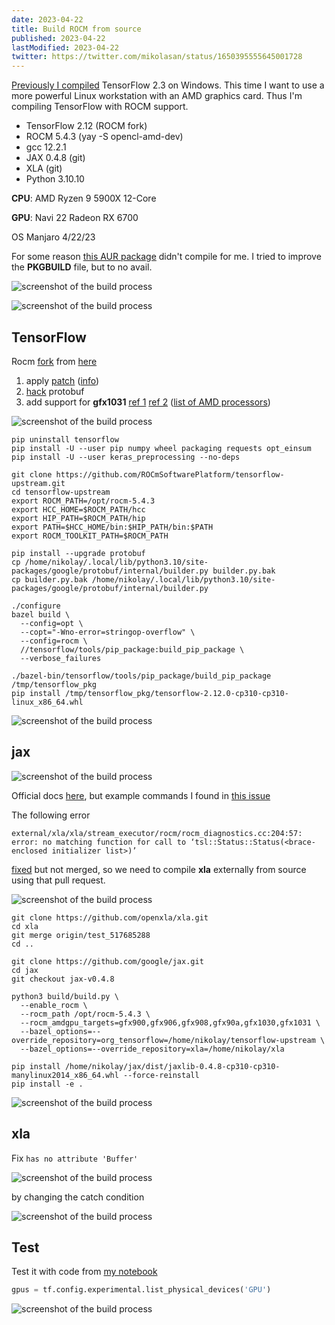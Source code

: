 ```yaml
---
date: 2023-04-22
title: Build ROCM from source
published: 2023-04-22
lastModified: 2023-04-22
twitter: https://twitter.com/mikolasan/status/1650395555645001728
---
```


[Previously I compiled](/science/how-to-run-dalle-locally) TensorFlow 2.3 on Windows. This time I want to use a more powerful Linux workstation with an AMD graphics card. Thus I'm compiling TensorFlow with ROCM support.

- TensorFlow 2.12 (ROCM fork)
- ROCM 5.4.3 (yay -S opencl-amd-dev)
- gcc 12.2.1
- JAX 0.4.8 (git)
- XLA (git)
- Python 3.10.10

**CPU**: AMD Ryzen 9 5900X 12-Core

**GPU**: Navi 22 Radeon RX 6700

OS Manjaro 4/22/23

For some reason [this AUR package](https://aur.archlinux.org/packages/tensorflow-rocm) didn't compile for me. I tried to improve the **PKGBUILD** file, but to no avail.

![screenshot of the build process](./rocm-build-1.png)

![screenshot of the build process](./rocm-build-2.png)


## TensorFlow

Rocm [fork](https://github.com/ROCmSoftwarePlatform/tensorflow-upstream/blob/develop-upstream/README.ROCm.md) from [here](https://github.com/elixir-nx/xla/issues/29)

1. apply [patch](https://raw.githubusercontent.com/roelaaij/gentoo-overlay/master/sci-libs/tensorflow/files/tensorflow-2.10-sparse-transpose-op.patch) ([info](https://github.com/tensorflow/tensorflow/issues/58881))
2. [hack](https://stackoverflow.com/questions/71759248/importerror-cannot-import-name-builder-from-google-protobuf-internal) protobuf
3. add support for **gfx1031** [ref 1](https://github.com/RadeonOpenCompute/ROCm/issues/1726) [ref 2](https://github.com/RadeonOpenCompute/ROCm/issues/1668) ([list of AMD processors](https://llvm.org/docs/AMDGPUUsage.html#processors))

![screenshot of the build process](./rocm-build-9.png)

```shell
pip uninstall tensorflow
pip install -U --user pip numpy wheel packaging requests opt_einsum
pip install -U --user keras_preprocessing --no-deps

git clone https://github.com/ROCmSoftwarePlatform/tensorflow-upstream.git
cd tensorflow-upstream
export ROCM_PATH=/opt/rocm-5.4.3
export HCC_HOME=$ROCM_PATH/hcc
export HIP_PATH=$ROCM_PATH/hip
export PATH=$HCC_HOME/bin:$HIP_PATH/bin:$PATH
export ROCM_TOOLKIT_PATH=$ROCM_PATH

pip install --upgrade protobuf
cp /home/nikolay/.local/lib/python3.10/site-packages/google/protobuf/internal/builder.py builder.py.bak
cp builder.py.bak /home/nikolay/.local/lib/python3.10/site-packages/google/protobuf/internal/builder.py

./configure
bazel build \
  --config=opt \
  --copt="-Wno-error=stringop-overflow" \
  --config=rocm \
  //tensorflow/tools/pip_package:build_pip_package \
  --verbose_failures

./bazel-bin/tensorflow/tools/pip_package/build_pip_package /tmp/tensorflow_pkg
pip install /tmp/tensorflow_pkg/tensorflow-2.12.0-cp310-cp310-linux_x86_64.whl
```

![screenshot of the build process](./rocm-build-3.png)


## jax

![screenshot of the build process](./rocm-build-4.png)

Official docs [here](https://jax.readthedocs.io/en/latest/developer.html), but example commands I found in [this issue](https://github.com/google/jax/issues/2012)

The following error

```
external/xla/xla/stream_executor/rocm/rocm_diagnostics.cc:204:57: error: no matching function for call to ‘tsl::Status::Status(<brace-enclosed initializer list>)’
```

[fixed](https://github.com/openxla/xla/pull/2437) but not merged, so we need to compile **xla** externally from source using that pull request.


![screenshot of the build process](./rocm-build-5.png)

```shell
git clone https://github.com/openxla/xla.git
cd xla
git merge origin/test_517685288
cd ..

git clone https://github.com/google/jax.git
cd jax
git checkout jax-v0.4.8

python3 build/build.py \
  --enable_rocm \
  --rocm_path /opt/rocm-5.4.3 \
  --rocm_amdgpu_targets=gfx900,gfx906,gfx908,gfx90a,gfx1030,gfx1031 \
  --bazel_options=--override_repository=org_tensorflow=/home/nikolay/tensorflow-upstream \
  --bazel_options=--override_repository=xla=/home/nikolay/xla

pip install /home/nikolay/jax/dist/jaxlib-0.4.8-cp310-cp310-manylinux2014_x86_64.whl --force-reinstall
pip install -e .
```

![screenshot of the build process](./rocm-build-6.png)


## xla

Fix `has no attribute 'Buffer'`

![screenshot of the build process](./rocm-build-7.png)

by changing the catch condition

![screenshot of the build process](./rocm-build-8.png)

## Test

Test it with code from [my notebook](https://github.com/mikolasan/ai_sandbox/blob/master/ann/Navigation%20ANN%20keras.ipynb)

```py
‌gpus = tf.config.experimental.list_physical_devices('GPU')
```

![screenshot of the build process](./rocm-build-10.png)